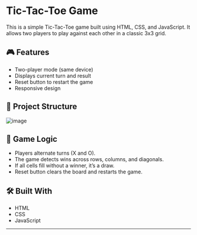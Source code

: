 # Tic-Tac-Toe Game

This is a simple Tic-Tac-Toe game built using HTML, CSS, and JavaScript. It allows two players to play against each other in a classic 3x3 grid.

## 🎮 Features

- Two-player mode (same device)
- Displays current turn and result
- Reset button to restart the game
- Responsive design

## 📁 Project Structure
![image](https://github.com/user-attachments/assets/c6bdf52e-f94c-4fa6-9f97-5137fb68105c)


## 🧠 Game Logic

- Players alternate turns (X and O).
- The game detects wins across rows, columns, and diagonals.
- If all cells fill without a winner, it’s a draw.
- Reset button clears the board and restarts the game.

## 🛠️ Built With
- HTML
- CSS
- JavaScript

-----
